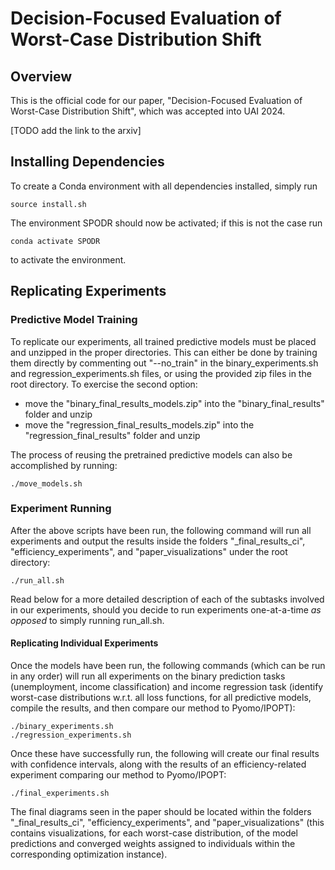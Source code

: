 # Decision-Focused Evaluation of Worst-Case Distribution Shift

## Overview

This is the official code for our paper, "Decision-Focused Evaluation of Worst-Case Distribution Shift", which was accepted into UAI 2024.

[TODO add the link to the arxiv]

## Installing Dependencies

To create a Conda environment with all dependencies installed, simply run

```
source install.sh
```

The environment SPODR should now be activated; if this is not the case run

```
conda activate SPODR
```

to activate the environment.

## Replicating Experiments

### Predictive Model Training

To replicate our experiments, all trained predictive models must be placed and unzipped in the proper directories. This can either be done by training them directly by commenting out "--no_train" in the binary_experiments.sh and regression_experiments.sh files, or using the provided zip files in the root directory. To exercise the second option:

- move the "binary_final_results_models.zip" into the "binary_final_results" folder and unzip
- move the "regression_final_results_models.zip" into the "regression_final_results" folder and unzip

The process of reusing the pretrained predictive models can also be accomplished by running:

```
./move_models.sh
```

### Experiment Running

After the above scripts have been run, the following command will run all experiments and output the results inside the folders "_final_results_ci", "efficiency_experiments", and "paper_visualizations" under the root directory:

```
./run_all.sh
```

Read below for a more detailed description of each of the subtasks involved in our experiments, should you decide to run experiments one-at-a-time *as opposed* to simply running run_all.sh.

#### Replicating Individual Experiments

Once the models have been run, the following commands (which can be run in any order) will run all experiments on the binary prediction tasks (unemployment, income classification) and income regression task (identify worst-case distributions w.r.t. all loss functions, for all predictive models, compile the results, and then compare our method to Pyomo/IPOPT):

```
./binary_experiments.sh
./regression_experiments.sh
```

Once these have successfully run, the following will create our final results with confidence intervals, along with the results of an efficiency-related experiment comparing our method to Pyomo/IPOPT:

```
./final_experiments.sh
```

The final diagrams seen in the paper should be located within the folders "_final_results_ci", "efficiency_experiments", and "paper_visualizations" (this contains visualizations, for each worst-case distribution, of the model predictions and converged weights assigned to individuals within the corresponding optimization instance).

